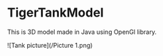 # TigerTankModel

This is 3D model made in Java using OpenGl library.

![Tank picture](/Picture 1.png)
